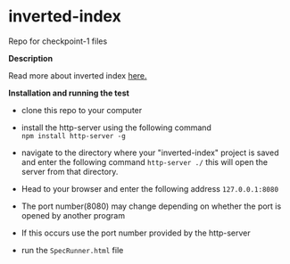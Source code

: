 # inverted-index
Repo for checkpoint-1 files

**Description**

Read more about inverted index [here.](https://www.elastic.co/guide/en/elasticsearch/guide/current/inverted-index.html)

**Installation and running the test**

- clone this repo to your computer
- install the http-server using the following command  
`npm install http-server -g`

- navigate to the directory where your "inverted-index" project is saved and enter the following command
`http-server ./`
this will open the server from that directory.
- Head to your browser and enter the following address `127.0.0.1:8080` 
- The port number(8080) may change depending on whether the port is opened by another program
- If this occurs use the port number provided by the http-server

- run the `SpecRunner.html` file
